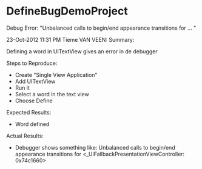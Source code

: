 DefineBugDemoProject
====================

Debug Error: "Unbalanced calls to begin/end appearance transitions for ... "

23-Oct-2012 11:31 PM Tieme VAN VEEN:
Summary:

Defining a word in UITextView gives an error in de debugger

Steps to Reproduce:

 - Create "Single View Application"
 - Add UITextView
 - Run it
 - Select a word in the text view
 - Choose Define 

Expected Results:

 - Word defined

Actual Results:

 - Debugger shows something like: Unbalanced calls to begin/end appearance transitions for <_UIFallbackPresentationViewController: 0x74c1660>
